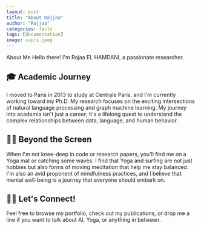 ```yaml
---
layout: post
title: "About Rajjaa"
author: "Rajjaa"
categories: facts
tags: [documentation]
image: capri.jpeg
---
```


About Me
Hello there! I'm Rajaa EL HAMDANI, a passionate researcher.

## 🎓 Academic Journey

I moved to Paris in 2013 to study at Centrale Paris, and I'm currently working toward my Ph.D. My research focuses on the exciting intersections of natural language processing and graph machine learning. My journey into academia isn't just a career; it's a lifelong quest to understand the complex relationships between data, language, and human behavior.

## 🧘‍♀️ Beyond the Screen

When I'm not knee-deep in code or research papers, you'll find me on a Yoga mat or catching some waves. I find that Yoga and surfing are not just hobbies but also forms of moving meditation that help me stay balanced. I'm also an avid proponent of mindfulness practices, and I believe that mental well-being is a journey that everyone should embark on.

## 👩‍💻 Let's Connect!

Feel free to browse my portfolio, check out my publications, or drop me a line if you want to talk about AI, Yoga, or anything in between.